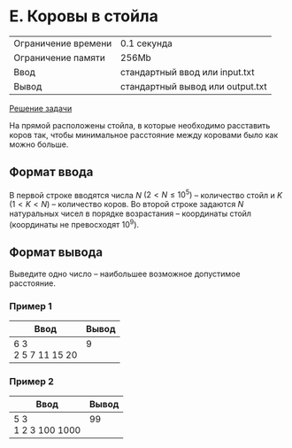 # E. Коровы в стойла

<table>
    <tr>
        <td>Ограничение времени</td>
        <td>0.1 секунда</td>
    </tr>
    <tr>
        <td>Ограничение памяти</td>
        <td>256Mb</td>
    </tr>
    <tr>
        <td>Ввод</td>
        <td>стандартный ввод или input.txt</td>
    </tr>
    <tr>
        <td>Вывод</td>
        <td>стандартный вывод или output.txt</td>
    </tr>
</table>

[Решение задачи](./solution.cpp)

На прямой расположены стойла, в которые необходимо расставить коров так, чтобы минимальное расстояние между коровами было как можно больше.


## Формат ввода

В первой строке вводятся числа $N$ $(2 < N \leq 10^5)$ – количество стойл и $K$ $(1 < K < N)$ – количество коров.
Во второй строке задаются $N$ натуральных чисел в порядке возрастания – координаты стойл (координаты не превосходят $10^9$).


## Формат вывода

Выведите одно число – наибольшее возможное допустимое расстояние.


### Пример 1

| Ввод | Вывод |
| -- | -- |
| 6 3<br>2 5 7 11 15 20 | 9<br><br> |

### Пример 2

| Ввод | Вывод |
| -- | -- |
| 5 3<br>1 2 3 100 1000 | 99<br><br> |

